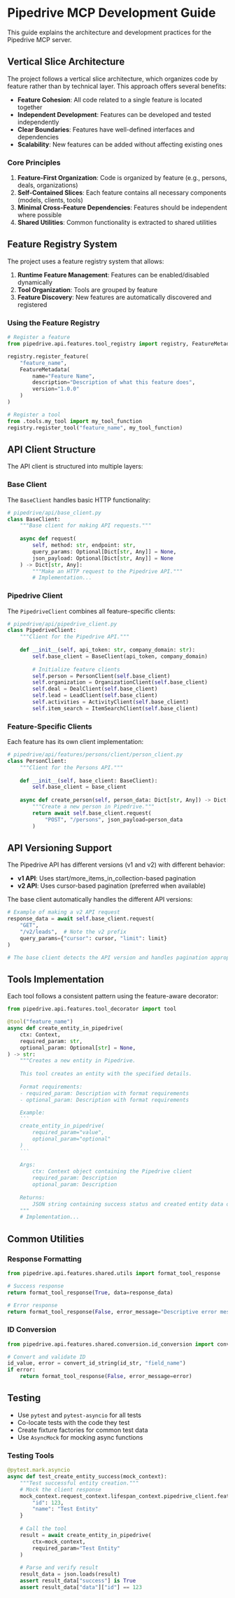 # Pipedrive MCP Development Guide

This guide explains the architecture and development practices for the Pipedrive MCP server.

## Vertical Slice Architecture

The project follows a vertical slice architecture, which organizes code by feature rather than by technical layer. This approach offers several benefits:

- **Feature Cohesion**: All code related to a single feature is located together
- **Independent Development**: Features can be developed and tested independently
- **Clear Boundaries**: Features have well-defined interfaces and dependencies
- **Scalability**: New features can be added without affecting existing ones

### Core Principles

1. **Feature-First Organization**: Code is organized by feature (e.g., persons, deals, organizations)
2. **Self-Contained Slices**: Each feature contains all necessary components (models, clients, tools)
3. **Minimal Cross-Feature Dependencies**: Features should be independent where possible
4. **Shared Utilities**: Common functionality is extracted to shared utilities

## Feature Registry System

The project uses a feature registry system that allows:

1. **Runtime Feature Management**: Features can be enabled/disabled dynamically
2. **Tool Organization**: Tools are grouped by feature
3. **Feature Discovery**: New features are automatically discovered and registered

### Using the Feature Registry

```python
# Register a feature
from pipedrive.api.features.tool_registry import registry, FeatureMetadata

registry.register_feature(
    "feature_name",
    FeatureMetadata(
        name="Feature Name",
        description="Description of what this feature does",
        version="1.0.0"
    )
)

# Register a tool
from .tools.my_tool import my_tool_function
registry.register_tool("feature_name", my_tool_function)
```

## API Client Structure

The API client is structured into multiple layers:

### Base Client

The `BaseClient` handles basic HTTP functionality:

```python
# pipedrive/api/base_client.py
class BaseClient:
    """Base client for making API requests."""
    
    async def request(
        self, method: str, endpoint: str, 
        query_params: Optional[Dict[str, Any]] = None,
        json_payload: Optional[Dict[str, Any]] = None
    ) -> Dict[str, Any]:
        """Make an HTTP request to the Pipedrive API."""
        # Implementation...
```

### Pipedrive Client

The `PipedriveClient` combines all feature-specific clients:

```python
# pipedrive/api/pipedrive_client.py
class PipedriveClient:
    """Client for the Pipedrive API."""
    
    def __init__(self, api_token: str, company_domain: str):
        self.base_client = BaseClient(api_token, company_domain)
        
        # Initialize feature clients
        self.person = PersonClient(self.base_client)
        self.organization = OrganizationClient(self.base_client)
        self.deal = DealClient(self.base_client)
        self.lead = LeadClient(self.base_client)
        self.activities = ActivityClient(self.base_client)
        self.item_search = ItemSearchClient(self.base_client)
```

### Feature-Specific Clients

Each feature has its own client implementation:

```python
# pipedrive/api/features/persons/client/person_client.py
class PersonClient:
    """Client for the Persons API."""
    
    def __init__(self, base_client: BaseClient):
        self.base_client = base_client
    
    async def create_person(self, person_data: Dict[str, Any]) -> Dict[str, Any]:
        """Create a new person in Pipedrive."""
        return await self.base_client.request(
            "POST", "/persons", json_payload=person_data
        )
```

## API Versioning Support

The Pipedrive API has different versions (v1 and v2) with different behavior:

- **v1 API**: Uses start/more_items_in_collection-based pagination
- **v2 API**: Uses cursor-based pagination (preferred when available)

The base client automatically handles the different API versions:

```python
# Example of making a v2 API request
response_data = await self.base_client.request(
    "GET", 
    "/v2/leads",  # Note the v2 prefix
    query_params={"cursor": cursor, "limit": limit}
)

# The base client detects the API version and handles pagination appropriately
```

## Tools Implementation

Each tool follows a consistent pattern using the feature-aware decorator:

```python
from pipedrive.api.features.tool_decorator import tool

@tool("feature_name")
async def create_entity_in_pipedrive(
    ctx: Context,
    required_param: str,
    optional_param: Optional[str] = None,
) -> str:
    """Creates a new entity in Pipedrive.
    
    This tool creates an entity with the specified details.
    
    Format requirements:
    - required_param: Description with format requirements
    - optional_param: Description with format requirements
    
    Example:
    ```
    create_entity_in_pipedrive(
        required_param="value",
        optional_param="optional"
    )
    ```
    
    Args:
        ctx: Context object containing the Pipedrive client
        required_param: Description
        optional_param: Description
    
    Returns:
        JSON string containing success status and created entity data or error message.
    """
    # Implementation...
```

## Common Utilities

### Response Formatting

```python
from pipedrive.api.features.shared.utils import format_tool_response

# Success response
return format_tool_response(True, data=response_data)

# Error response
return format_tool_response(False, error_message="Descriptive error message")
```

### ID Conversion

```python
from pipedrive.api.features.shared.conversion.id_conversion import convert_id_string

# Convert and validate ID
id_value, error = convert_id_string(id_str, "field_name")
if error:
    return format_tool_response(False, error_message=error)
```

## Testing

- Use `pytest` and `pytest-asyncio` for all tests
- Co-locate tests with the code they test
- Create fixture factories for common test data
- Use `AsyncMock` for mocking async functions

### Testing Tools

```python
@pytest.mark.asyncio
async def test_create_entity_success(mock_context):
    """Test successful entity creation."""
    # Mock the client response
    mock_context.request_context.lifespan_context.pipedrive_client.feature.create_entity.return_value = {
        "id": 123,
        "name": "Test Entity"
    }
    
    # Call the tool
    result = await create_entity_in_pipedrive(
        ctx=mock_context,
        required_param="Test Entity"
    )
    
    # Parse and verify result
    result_data = json.loads(result)
    assert result_data["success"] is True
    assert result_data["data"]["id"] == 123
```